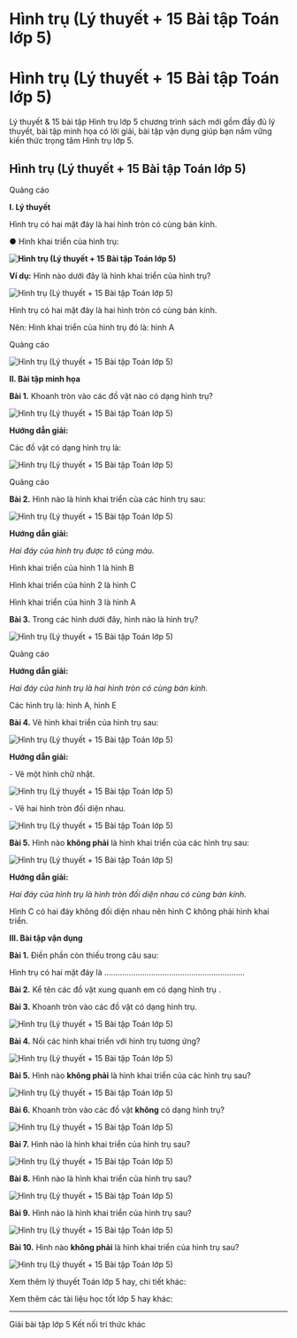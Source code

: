 # Hình trụ (Lý thuyết + 15 Bài tập Toán lớp 5)

# Hình trụ (Lý thuyết + 15 Bài tập Toán lớp 5)

Lý thuyết & 15 bài tập Hình trụ lớp 5 chương trình sách mới gồm đầy đủ lý thuyết, bài tập minh họa có lời giải, bài tập vận dụng giúp bạn nắm vững kiến thức trọng tâm Hình trụ lớp 5.

## Hình trụ (Lý thuyết + 15 Bài tập Toán lớp 5)

Quảng cáo

**I. Lý thuyết**

Hình trụ có hai mặt đáy là hai hình tròn có cùng bán kính.

● Hình khai triển của hình trụ:

**![Hình trụ \(Lý thuyết + 15 Bài tập Toán lớp 5\)](https://vietjack.com/toan-5-kn/images/ly-thuyet-hinh-tru-220447.PNG)**

**Ví dụ:** Hình nào dưới đây là hình khai triển của hình trụ?

![Hình trụ \(Lý thuyết + 15 Bài tập Toán lớp 5\)](https://vietjack.com/toan-5-kn/images/ly-thuyet-hinh-tru-220448.PNG)

Hình trụ có hai mặt đáy là hai hình tròn có cùng bán kính.

Nên: Hình khai triển của hình trụ đó là: hình A

Quảng cáo

![Hình trụ \(Lý thuyết + 15 Bài tập Toán lớp 5\)](https://vietjack.com/toan-5-kn/images/ly-thuyet-hinh-tru-220449.PNG)

**II. Bài tập minh họa**

**Bài 1.** Khoanh tròn vào các đồ vật nào có dạng hình trụ?

![Hình trụ \(Lý thuyết + 15 Bài tập Toán lớp 5\)](https://vietjack.com/toan-5-kn/images/ly-thuyet-hinh-tru-220450.PNG)

**Hướng dẫn giải:**

Các đồ vật có dạng hình trụ là:

![Hình trụ \(Lý thuyết + 15 Bài tập Toán lớp 5\)](https://vietjack.com/toan-5-kn/images/ly-thuyet-hinh-tru-220451.PNG)

Quảng cáo

**Bài 2.** Hình nào là hình khai triển của các hình trụ sau:

![Hình trụ \(Lý thuyết + 15 Bài tập Toán lớp 5\)](https://vietjack.com/toan-5-kn/images/ly-thuyet-hinh-tru-220452.PNG)

**Hướng dẫn giải:**

_Hai đáy của hình trụ được tô cùng màu._

Hình khai triển của hình 1 là hình B

Hình khai triển của hình 2 là hình C

Hình khai triển của hình 3 là hình A

**Bài 3.** Trong các hình dưới đây, hình nào là hình trụ?

![Hình trụ \(Lý thuyết + 15 Bài tập Toán lớp 5\)](https://vietjack.com/toan-5-kn/images/ly-thuyet-hinh-tru-220453.PNG)

Quảng cáo

**Hướng dẫn giải:**

_Hai đáy của hình trụ là hai hình tròn có cùng bán kính._

Các hình trụ là: hình A, hình E

**Bài 4.** Vẽ hình khai triển của hình trụ sau:

![Hình trụ \(Lý thuyết + 15 Bài tập Toán lớp 5\)](https://vietjack.com/toan-5-kn/images/ly-thuyet-hinh-tru-220454.PNG)

**Hướng dẫn giải:**

\- Vẽ một hình chữ nhật.

![Hình trụ \(Lý thuyết + 15 Bài tập Toán lớp 5\)](https://vietjack.com/toan-5-kn/images/ly-thuyet-hinh-tru-220455.PNG)

\- Vẽ hai hình tròn đối diện nhau. 

![Hình trụ \(Lý thuyết + 15 Bài tập Toán lớp 5\)](https://vietjack.com/toan-5-kn/images/ly-thuyet-hinh-tru-220456.PNG)

**Bài 5.** Hình nào **không phải** là hình khai triển của các hình trụ sau:

![Hình trụ \(Lý thuyết + 15 Bài tập Toán lớp 5\)](https://vietjack.com/toan-5-kn/images/ly-thuyet-hinh-tru-220457.PNG)

**Hướng dẫn giải:**

_Hai đáy của hình trụ là hình tròn đối diện nhau có cùng bán kính._

Hình C có hai đáy không đối diện nhau nên hình C không phải hình khai triển. 

**III. Bài tập vận dụng**

**Bài 1.** Điền phần còn thiếu trong câu sau:

Hình trụ có hai mặt đáy là ………………………………………………………

**Bài 2.** Kể tên các đồ vặt xung quanh em có dạng hình trụ .

**Bài 3.** Khoanh tròn vào các đồ vật có dạng hình trụ.

![Hình trụ \(Lý thuyết + 15 Bài tập Toán lớp 5\)](https://vietjack.com/toan-5-kn/images/ly-thuyet-hinh-tru-220458.PNG)

**Bài 4.** Nối các hình khai triển với hình trụ tương ứng?

![Hình trụ \(Lý thuyết + 15 Bài tập Toán lớp 5\)](https://vietjack.com/toan-5-kn/images/ly-thuyet-hinh-tru-220459.PNG)

**Bài 5.** Hình nào **không phải** là hình khai triển của các hình trụ sau?

![Hình trụ \(Lý thuyết + 15 Bài tập Toán lớp 5\)](https://vietjack.com/toan-5-kn/images/ly-thuyet-hinh-tru-220460.PNG)

**Bài 6.** Khoanh tròn vào các đồ vật **không** có dạng hình trụ?

![Hình trụ \(Lý thuyết + 15 Bài tập Toán lớp 5\)](https://vietjack.com/toan-5-kn/images/ly-thuyet-hinh-tru-220461.PNG)

**Bài 7.** Hình nào là hình khai triển của hình trụ sau?

![Hình trụ \(Lý thuyết + 15 Bài tập Toán lớp 5\)](https://vietjack.com/toan-5-kn/images/ly-thuyet-hinh-tru-220462.PNG)

**Bài 8.** Hình nào là hình khai triển của hình trụ sau?

![Hình trụ \(Lý thuyết + 15 Bài tập Toán lớp 5\)](https://vietjack.com/toan-5-kn/images/ly-thuyet-hinh-tru-220463.PNG)

**Bài 9.** Hình nào là hình khai triển của hình trụ sau?

![Hình trụ \(Lý thuyết + 15 Bài tập Toán lớp 5\)](https://vietjack.com/toan-5-kn/images/ly-thuyet-hinh-tru-220464.PNG)

**Bài 10.** Hình nào **không phải** là hình khai triển của hình trụ sau?

![Hình trụ \(Lý thuyết + 15 Bài tập Toán lớp 5\)](https://vietjack.com/toan-5-kn/images/ly-thuyet-hinh-tru-220465.PNG)

Xem thêm lý thuyết Toán lớp 5 hay, chi tiết khác:

Xem thêm các tài liệu học tốt lớp 5 hay khác:

* * *

Giải bài tập lớp 5 Kết nối tri thức khác
